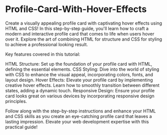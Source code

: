 # Profile-Card-With-Hover-Effects
Create a visually appealing profile card with captivating hover effects using HTML and CSS! In this step-by-step guide, you'll learn how to craft a modern and interactive profile card that comes to life when users hover over it. Explore the art of combining HTML for structure and CSS for styling to achieve a professional looking result.

Key features covered in this tutorial:

HTML Structure: Set up the foundation of your profile card with HTML, defining the essential elements.
CSS Styling: Dive into the world of styling with CSS to enhance the visual appeal, incorporating colors, fonts, and layout design.
Hover Effects: Elevate your profile card by implementing creative hover effects. Learn how to smoothly transition between different states, adding a dynamic touch.
Responsive Design: Ensure your profile card looks great on various devices by incorporating responsive design principles.

Follow along with the step-by-step instructions and enhance your HTML and CSS skills as you create an eye-catching profile card that leaves a lasting impression. Elevate your web development expertise with this practical guide!
